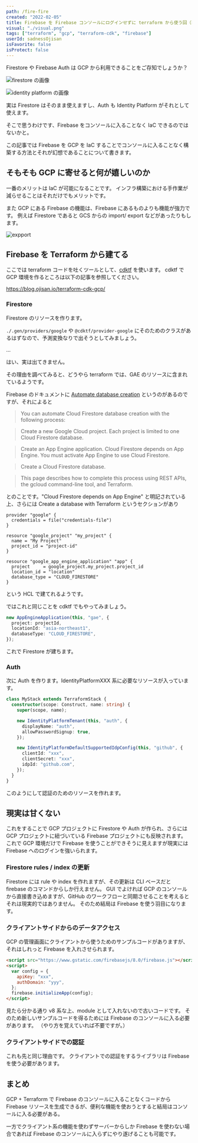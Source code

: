 ```yaml
---
path: /fire-fire
created: "2022-02-05"
title: Firebase を Firebase コンソールにログインせずに terraform から使う回（存在しない回）
visual: "./visual.png"
tags: ["terraform", "gcp", "terraform-cdk", "firebase"]
userId: sadnessOjisan
isFavorite: false
isProtect: false
---
```


Firestore や Firebase Auth は GCP から利用できることをご存知でしょうか？

![firestore の画像](./fs.png)

![identity platform の画像](./ip.png)

実は Firestore はそのまま使えますし、Auth も Identity Platform がそれとして使えます。

そこで思うわけです、Firebase をコンソールに入ることなく IaC できるのではないかと。

この記事では Firebase を GCP を IaC することでコンソールに入ることなく構築する方法とそれが幻想であることについて書きます。

## そもそも GCP に寄せると何が嬉しいのか

一番のメリットは IaC が可能になることです。
インフラ構築における手作業が減らせることはそれだけでもメリットです。

また GCP にある Firebase の機能は、Firebase にあるものよりも機能が強力です。
例えば Firestore であると GCS からの import/ export などがあったりもします。

![expport](./ex.png)

## Firebase を Terraform から建てる

ここでは terraform コードを吐くツールとして、[cdktf](https://github.com/hashicorp/terraform-cdk) を使います。
cdktf で GCP 環境を作るところは以下の記事を参照してください。

<https://blog.ojisan.io/terraform-cdk-gcp/>

### Firestore

Firestore のリソースを作ります。

`./.gen/providers/google` や `@cdktf/provider-google` にそのためのクラスがあるはずなので、予測変換なりで出そうとしてみましょう。

...

はい、実は出てきません。

その理由を調べてみると、どうやら terraform では、GAE のリソースに含まれているようです。

Firebase のドキュメントに [Automate database creation](https://firebase.google.cn/docs/firestore/solutions/automate-database-create) というのがあるのですが、それによると

> You can automate Cloud Firestore database creation with the following process:

> Create a new Google Cloud project. Each project is limited to one Cloud Firestore database.

> Create an App Engine application. Cloud Firestore depends on App Engine. You must activate App Engine to use Cloud Firestore.

> Create a Cloud Firestore database.

> This page describes how to complete this process using REST APIs, the gcloud command-line tool, and Terraform.

とのことです。"Cloud Firestore depends on App Engine" と明記されている上、さらには Create a database with Terraform というセクションがあり

```
provider "google" {
  credentials = file("credentials-file")
}

resource "google_project" "my_project" {
  name = "My Project"
  project_id = "project-id"
}

resource "google_app_engine_application" "app" {
  project     = google_project.my_project.project_id
  location_id = "location"
  database_type = "CLOUD_FIRESTORE"
}
```

という HCL で建てれるようです。

ではこれと同じことを cdktf でもやってみましょう。

```ts
new AppEngineApplication(this, "gae", {
  project: projectId,
  locationId: "asia-northeast1",
  databaseType: "CLOUD_FIRESTORE",
});
```

これで Firestore が建ちます。

### Auth

次に Auth を作ります。IdentityPlatformXXX 系に必要なリソースが入っています。

```ts
class MyStack extends TerraformStack {
  constructor(scope: Construct, name: string) {
    super(scope, name);

    new IdentityPlatformTenant(this, "auth", {
      displayName: "auth",
      allowPasswordSignup: true,
    });

    new IdentityPlatformDefaultSupportedIdpConfig(this, "github", {
      clientId: "xxx",
      clientSecret: "xxx",
      idpId: "github.com",
    });
  }
}
```

このようにして認証のためのリソースを作れます。

## 現実は甘くない

これをすることで GCP プロジェクトに Firestore や Auth が作られ、さらには GCP プロジェクトに紐づいている Firebase プロジェクトにも反映されます。
これで GCP 環境だけで Firebase を使うことができそうに見えますが現実には Firebase へのログインを強いられます。

### Firestore rules / index の更新

Firestore には rule や index を作れますが、その更新は CLI ベースだと firebase のコマンドからしか行えません。
GUI でよければ GCP のコンソールから直接書き込めますが、GitHub のワークフローと同期させることを考えるとそれは現実的ではありません。
そのため結局は Firebase を使う羽目になります。

### クライアントサイドからのデータアクセス

GCP の管理画面にクライアントから使うためのサンプルコードがありますが、それはしれっと Firebase を入れさせられます。

```html
<script src="https://www.gstatic.com/firebasejs/8.0/firebase.js"></script>
<script>
  var config = {
    apiKey: "xxx",
    authDomain: "yyy",
  };
  firebase.initializeApp(config);
</script>
```

見たら分かる通り v8 系な上、module として入れないので古いコードです。
そのため新しいサンプルコードを得るためには Firebase のコンソールに入る必要があります。
（やり方を覚えていれば不要ですが。）

### クライアントサイドでの認証

これも先と同じ理由です。
クライアントでの認証をするライブラリは Firebase を使う必要があります。

## まとめ

GCP + Terraform で Firebase のコンソールに入ることなくコードから Firebase リソースを生成できるが、便利な機能を使おうとすると結局はコンソールに入る必要がある。

一方でクライアント系の機能を使わずサーバーからしか Firebase を使わない場合であれば Firebase のコンソールに入らずにやり遂げることも可能です。
